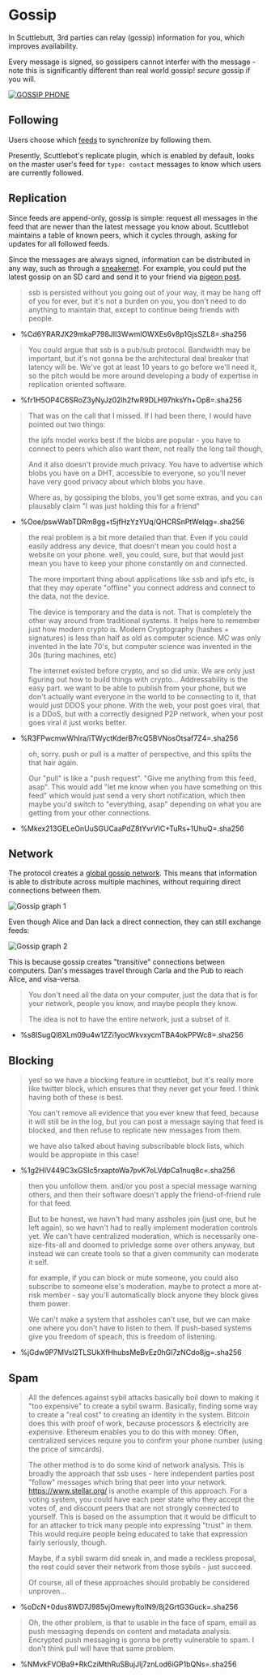 # Gossip

In Scuttlebutt, 3rd parties can relay (gossip) information for you, which improves availability.

Every message is signed, so gossipers cannot interfer with the message - note this is significantly different than real world gossip! _secure_ gossip if you will.

[![GOSSIP PHONE](../assets/gossip-phone.jpg)](https://twitter.com/BatLabels/status/700324774833217536)

## Following 

Users choose which [feeds](./feed.html) to synchronize by following them.

Presently, Scuttlebot's replicate plugin, which is enabled by default, looks on the master user's feed for `type: contact` messages to know which users are currently followed.

## Replication

Since feeds are append-only, gossip is simple: request all messages in the feed that are newer than the latest message you know about. Scuttlebot maintains a table of known peers, which it cycles through, asking for updates for all followed feeds.

Since the messages are always signed, information can be distributed in any way, such as through a [sneakernet](https://en.wikipedia.org/wiki/Sneakernet). For example, you could put the latest gossip on an SD card and send it to your friend via [pigeon post](https://en.wikipedia.org/wiki/Pigeon_post).

> ssb is persisted without you going out of your way, it may be hang off of you for ever, but it's not a burden on you, you don't need to do anything to maintain that, except to continue being friends with people.

- %Cd6YRARJX29mkaP798JII3WwmlOWXEs6v8p1GjsSZL8=.sha256

> You could argue that ssb is a pub/sub protocol.
> Bandwidth may be important, but it's not gonna be the architectural deal breaker that latency will be. We've got at least 10 years to go before we'll need it, so the pitch would be more around developing a body of expertise in replication oriented software.

- %fr1H5OP4C6SRoZ3yNyJz02lh2fwR9DLH97hksYh+Op8=.sha256

> That was on the call that I missed.
> If I had been there, I would have pointed out two things:
>
> the ipfs model works best if the blobs are popular - you have to connect to peers which also want them, not really the long tail though,
>
> And it also doesn't provide much privacy. You have to advertise which blobs you have on a DHT, accessible to everyone, so you'll never have very good privacy about which blobs you have.
>
> Where as, by gossiping the blobs, you'll get some extras, and you can plausably claim "I was just holding this for a friend"

- %Ooe/pswWabTDRm8gg+t5jfHzYzYUq/QHCRSnPtWelqg=.sha256

> the real problem is a bit more detailed than that. Even if you could easily address any device, that doesn't mean you could host a website on your phone. well, you could, sure, but that would just mean you have to keep your phone constantly on and connected.
>
> The more important thing about applications like ssb and ipfs etc, is that they may operate "offline" you connect address and connect to the data, not the device.
>
> The device is temporary and the data is not. That is completely the other way around from traditional systems. It helps here to remember just how modern crypto is. Modern Cryptography (hashes + signatures) is less than half as old as computer science. MC was only invented in the late 70's, but computer science was invented in the 30s (turing machines, etc)
>
> The internet existed before crypto, and so did unix.
We are only just figuring out how to build things with crypto...
Addressability is the easy part. we want to be able to publish from your phone, but we don't actually want everyone in the world to be connecting to it, that would just DDOS your phone. With the web, your post goes viral, that is a DDoS, but with a correctly designed P2P network, when your post goes viral it just works better.

- %R3FPwcmwWhIra/iTWyctKderB7rcQ5BVNosOtsaf7Z4=.sha256

> oh, sorry. push or pull is a matter of perspective, and this splits the that hair again.
>
> Our "pull" is like a "push request". "Give me anything from this feed, asap".
This would add "let me know when you have something on this feed" which would just send a very short notification, which then maybe you'd switch to "everything, asap" depending on what you are getting from your other connections.

- %Mkex213GELeOnUuSGUCaaPdZ8tYvrVIC+TuRs+1UhuQ=.sha256

## Network

The protocol creates a [global gossip network](https://en.wikipedia.org/wiki/Gossip_protocol). This means that information is able to distribute across multiple machines, without requiring direct connections between them.

![Gossip graph 1](../assets/gossip-graph1.png)

Even though Alice and Dan lack a direct connection, they can still exchange feeds:

![Gossip graph 2](../assets/gossip-graph2.png)

This is because gossip creates "transitive" connections between computers. Dan's messages travel through Carla and the Pub to reach Alice, and visa-versa.

> You don't need all the data on your computer, just the data that is for your network, people you know, and maybe people they know.
>
> The idea is not to have the entire network, just a subset of it.

- %s8ISugQl8XLm09u4w1ZZi1yocWkvxycmTBA4okPPWc8=.sha256

## Blocking

> yes! so we have a blocking feature in scuttlebot, but it's really more like twitter block, which ensures that they never get your feed. I think having both of these is best.
>
> You can't remove all evidence that you ever knew that feed, because it will still be in the log, but you can post a message saying that feed is blocked, and then refuse to replicate new messages from them.
>
> we have also talked about having subscribable block lists, which would be appropiate in this case!

- %1g2HIV449C3xGSIc5rxaptoWa7pvK7oLVdpCa1nuq8c=.sha256

> then you unfollow them. and/or you post a special message warning others, and then their software doesn't apply the friend-of-friend rule for that feed.
>
> But to be honest, we havn't had many assholes join (just one, but he left again), so we havn't had to really implement moderation controls yet.
We can't have centralized moderation, which is necessarily one-size-fits-all and doomed to privledge some over others anyway, but instead we can create tools so that a given community can moderate it self.
> 
> for example, if you can block or mute someone, you could also subscribe to someone else's moderation. maybe to protect a more at-risk member - say you'll automatically block anyone they block gives them power.
>
> We can't make a system that assholes can't use, but we can make one where you don't have to listen to them. If push-based systems give you freedom of speach, this is freedom of listening.

- %jGdw9P7MVsl2TLSUkXfHhubsMeBvEz0hGl7zNCdo8jg=.sha256

## Spam

> All the defences against sybil attacks basically boil down to making it "too expensive" to create a sybil swarm. Basically, finding some way to create a "real cost" to creating an identity in the system.
> Bitcoin does this with proof of work, because processors & electricity are expensive. Ethereum enables you to do this with money. Often, centralized services require you to confirm your phone number (using the price of simcards).
>
> The other method is to do some kind of network analysis. This is broadly the approach that ssb uses - here independent parties post "follow" messages which bring that peer into your network. https://www.stellar.org/ is anothe example of this approach.
> For a voting system, you could have each peer state who they accept the votes of, and discount peers that are not strongly connected to yourself. This is based on the assumption that it would be difficult to for an attacker to trick many people into expressing "trust" in them. This would require people being educated to take that expression fairly seriously, though.
>
> Maybe, if a sybil swarm did sneak in, and made a reckless proposal, the rest could sever their network from those sybils - just succeed.
>
> Of course, all of these approaches should probably be considered unproven...

- %oDcN+0dus8WD7J985vjOmewyftoIN9/8j2GrtG3Guck=.sha256

> Oh, the other problem, is that to usable in the face of spam, email as push messaging depends on content and metadata analysis. Encrypted push messaging is gonna be pretty vulnerable to spam. I don't think pull will have that same problem.

- %NMvkFVOBa9+RkCziMthRuSBujJIj7znLod6iGP1bQNs=.sha256

